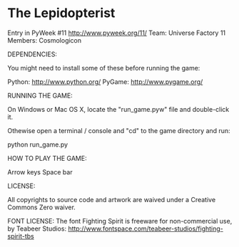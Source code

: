 The Lepidopterist
=================

Entry in PyWeek #11  <http://www.pyweek.org/11/>
Team: Universe Factory 11
Members: Cosmologicon


DEPENDENCIES:

You might need to install some of these before running the game:

  Python:     http://www.python.org/
  PyGame:     http://www.pygame.org/



RUNNING THE GAME:

On Windows or Mac OS X, locate the "run_game.pyw" file and double-click it.

Othewise open a terminal / console and "cd" to the game directory and run:

  python run_game.py



HOW TO PLAY THE GAME:

Arrow keys
Space bar


LICENSE:

All copyrights to source code and artwork are waived under a Creative Commons Zero
waiver.

FONT LICENSE:
The font Fighting Spirit is freeware for non-commercial use, by Teabeer Studios:
http://www.fontspace.com/teabeer-studios/fighting-spirit-tbs


